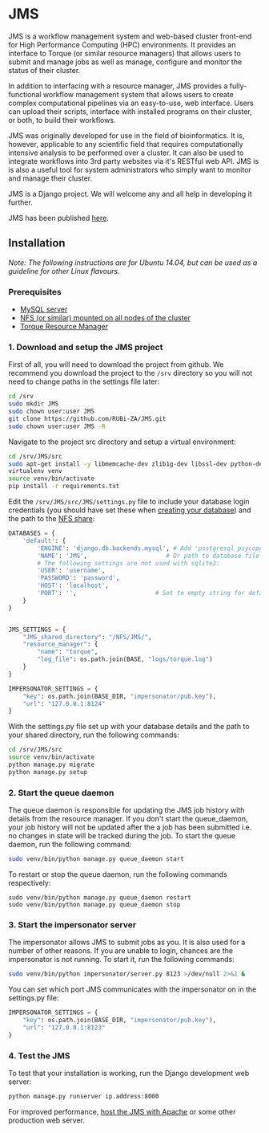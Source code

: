 JMS
===
JMS is a workflow management system and web-based cluster front-end for High Performance Computing (HPC) environments. It provides an interface to Torque (or similar resource managers) that allows users to submit and manage jobs as well as manage, configure and monitor the status of their cluster.

In addition to interfacing with a resource manager, JMS provides a fully-functional workflow management system that allows users to create complex computational pipelines via an easy-to-use, web interface. Users can upload their scripts, interface with installed programs on their cluster, or both, to build their workflows.

JMS was originally developed for use in the field of bioinformatics. It is, however, applicable to any scientific field that requires computationally intensive analysis to be performed over a cluster. It can also be used to integrate workflows into 3rd party websites via it's RESTful web API. JMS is is also a useful tool for system administrators who simply want to monitor and manage their cluster.

JMS is a Django project. We will welcome any and all help in developing it further.

JMS has been published [here](http://journals.plos.org/plosone/article?id=10.1371/journal.pone.0134273).

Installation
---
*Note: The following instructions are for Ubuntu 14.04, but can be used as a guideline for other Linux flavours.*

### Prerequisites
- [MySQL server](https://github.com/RUBi-ZA/JMS/wiki/Set-up-a-database-for-the-JMS)
- [NFS (or similar) mounted on all nodes of the cluster](https://github.com/RUBi-ZA/JMS/wiki/Set-up-NFS)
- [Torque Resource Manager](https://github.com/RUBi-ZA/JMS/wiki/Set-up-Torque)

### 1. Download and setup the JMS project

First of all, you will need to download the project from github. We recommend you download the project to the `/srv` directory so you will not need to change paths in the settings file later:
``` bash
cd /srv
sudo mkdir JMS
sudo chown user:user JMS
git clone https://github.com/RUBi-ZA/JMS.git
sudo chown user:user JMS -R
```

Navigate to the project src directory and setup a virtual environment:
``` bash
cd /srv/JMS/src
sudo apt-get install -y libmemcache-dev zlib1g-dev libssl-dev python-dev build-essential
virtualenv venv
source venv/bin/activate
pip install -r requirements.txt
```

Edit the `/srv/JMS/src/JMS/settings.py` file to include your database login credentials (you should have set these when [creating your database](https://github.com/RUBi-ZA/JMS/wiki/Set-up-a-database-for-the-JMS)) and the path to the [NFS share](https://github.com/RUBi-ZA/JMS/wiki/Set-up-NFS):

``` python
DATABASES = {
    'default': {
        'ENGINE': 'django.db.backends.mysql', # Add 'postgresql_psycopg2', 'mysql', 'sqlite3' or 'oracle'.
        'NAME': 'JMS',                      # Or path to database file if using sqlite3.
        # The following settings are not used with sqlite3:
        'USER': 'username',
        'PASSWORD': 'password',
        'HOST': 'localhost', 
        'PORT': '',                      # Set to empty string for default.
    }
}


JMS_SETTINGS = {
    "JMS_shared_directory": "/NFS/JMS/",
    "resource_manager": {
        "name": "torque",
        "log_file": os.path.join(BASE, "logs/torque.log")
    }
}

IMPERSONATOR_SETTINGS = {
    "key": os.path.join(BASE_DIR, "impersonator/pub.key"),
    "url": "127.0.0.1:8124"
}

```

With the settings.py file set up with your database details and the path to your shared directory, run the following commands:
``` bash
cd /srv/JMS/src
source venv/bin/activate
python manage.py migrate
python manage.py setup
```

### 2. Start the queue daemon

The queue daemon is responsible for updating the JMS job history with details from the resource manager. If you don't start the queue_daemon, your job history will not be updated after the a job has been submitted i.e. no changes in state will be tracked during the job. To start the queue daemon, run the following command:
``` bash
sudo venv/bin/python manage.py queue_daemon start
```

To restart or stop the queue daemon, run the following commands respectively:
```
sudo venv/bin/python manage.py queue_daemon restart
sudo venv/bin/python manage.py queue_daemon stop
```

### 3. Start the impersonator server

The impersonator allows JMS to submit jobs as you. It is also used for a number of other reasons. If you are unable to login, chances are the impersonator is not running. To start it, run the following commands:
``` bash
sudo venv/bin/python impersonator/server.py 8123 >/dev/null 2>&1 &
```

You can set which port JMS communicates with the impersonator on in the settings.py file:

``` python
IMPERSONATOR_SETTINGS = {
    "key": os.path.join(BASE_DIR, "impersonator/pub.key"),
    "url": "127.0.0.1:8123"
}
```

### 4. Test the JMS

To test that your installation is working, run the Django development web server:
``` bash
python manage.py runserver ip.address:8000
```

For improved performance, [host the JMS with Apache](https://github.com/RUBi-ZA/JMS/wiki/Hosting-with-Apache) or some other production web server.
